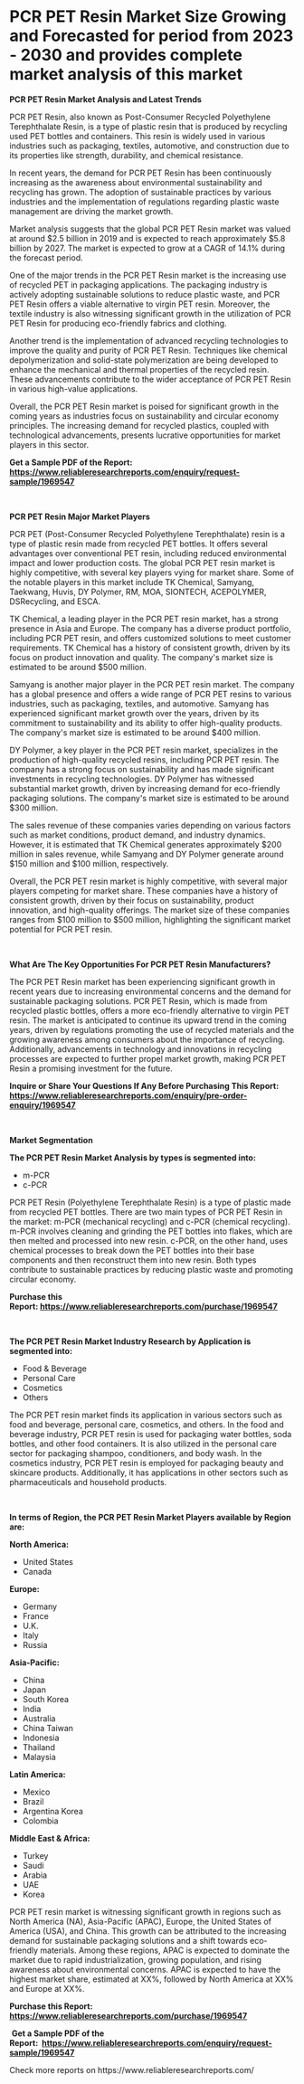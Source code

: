 <p><h1>PCR PET Resin Market Size Growing and Forecasted for period from 2023 - 2030 and provides complete market analysis of this market</h1></p><p><strong>PCR PET Resin Market Analysis and Latest Trends</strong></p>
<p><p>PCR PET Resin, also known as Post-Consumer Recycled Polyethylene Terephthalate Resin, is a type of plastic resin that is produced by recycling used PET bottles and containers. This resin is widely used in various industries such as packaging, textiles, automotive, and construction due to its properties like strength, durability, and chemical resistance.</p><p>In recent years, the demand for PCR PET Resin has been continuously increasing as the awareness about environmental sustainability and recycling has grown. The adoption of sustainable practices by various industries and the implementation of regulations regarding plastic waste management are driving the market growth.</p><p>Market analysis suggests that the global PCR PET Resin market was valued at around $2.5 billion in 2019 and is expected to reach approximately $5.8 billion by 2027. The market is expected to grow at a CAGR of 14.1% during the forecast period.</p><p>One of the major trends in the PCR PET Resin market is the increasing use of recycled PET in packaging applications. The packaging industry is actively adopting sustainable solutions to reduce plastic waste, and PCR PET Resin offers a viable alternative to virgin PET resin. Moreover, the textile industry is also witnessing significant growth in the utilization of PCR PET Resin for producing eco-friendly fabrics and clothing.</p><p>Another trend is the implementation of advanced recycling technologies to improve the quality and purity of PCR PET Resin. Techniques like chemical depolymerization and solid-state polymerization are being developed to enhance the mechanical and thermal properties of the recycled resin. These advancements contribute to the wider acceptance of PCR PET Resin in various high-value applications.</p><p>Overall, the PCR PET Resin market is poised for significant growth in the coming years as industries focus on sustainability and circular economy principles. The increasing demand for recycled plastics, coupled with technological advancements, presents lucrative opportunities for market players in this sector.</p></p>
<p><strong>Get a Sample PDF of the Report:&nbsp; <a href="https://www.reliableresearchreports.com/enquiry/request-sample/1969547">https://www.reliableresearchreports.com/enquiry/request-sample/1969547</a></strong></p>
<p>&nbsp;</p>
<p><strong>PCR PET Resin Major Market Players</strong></p>
<p><p>PCR PET (Post-Consumer Recycled Polyethylene Terephthalate) resin is a type of plastic resin made from recycled PET bottles. It offers several advantages over conventional PET resin, including reduced environmental impact and lower production costs. The global PCR PET resin market is highly competitive, with several key players vying for market share. Some of the notable players in this market include TK Chemical, Samyang, Taekwang, Huvis, DY Polymer, RM, MOA, SIONTECH, ACEPOLYMER, DSRecycling, and ESCA.</p><p>TK Chemical, a leading player in the PCR PET resin market, has a strong presence in Asia and Europe. The company has a diverse product portfolio, including PCR PET resin, and offers customized solutions to meet customer requirements. TK Chemical has a history of consistent growth, driven by its focus on product innovation and quality. The company's market size is estimated to be around $500 million.</p><p>Samyang is another major player in the PCR PET resin market. The company has a global presence and offers a wide range of PCR PET resins to various industries, such as packaging, textiles, and automotive. Samyang has experienced significant market growth over the years, driven by its commitment to sustainability and its ability to offer high-quality products. The company's market size is estimated to be around $400 million.</p><p>DY Polymer, a key player in the PCR PET resin market, specializes in the production of high-quality recycled resins, including PCR PET resin. The company has a strong focus on sustainability and has made significant investments in recycling technologies. DY Polymer has witnessed substantial market growth, driven by increasing demand for eco-friendly packaging solutions. The company's market size is estimated to be around $300 million.</p><p>The sales revenue of these companies varies depending on various factors such as market conditions, product demand, and industry dynamics. However, it is estimated that TK Chemical generates approximately $200 million in sales revenue, while Samyang and DY Polymer generate around $150 million and $100 million, respectively.</p><p>Overall, the PCR PET resin market is highly competitive, with several major players competing for market share. These companies have a history of consistent growth, driven by their focus on sustainability, product innovation, and high-quality offerings. The market size of these companies ranges from $100 million to $500 million, highlighting the significant market potential for PCR PET resin.</p></p>
<p>&nbsp;</p>
<p><strong>What Are The Key Opportunities For PCR PET Resin Manufacturers?</strong></p>
<p><p>The PCR PET Resin market has been experiencing significant growth in recent years due to increasing environmental concerns and the demand for sustainable packaging solutions. PCR PET Resin, which is made from recycled plastic bottles, offers a more eco-friendly alternative to virgin PET resin. The market is anticipated to continue its upward trend in the coming years, driven by regulations promoting the use of recycled materials and the growing awareness among consumers about the importance of recycling. Additionally, advancements in technology and innovations in recycling processes are expected to further propel market growth, making PCR PET Resin a promising investment for the future.</p></p>
<p><strong>Inquire or Share Your Questions If Any Before Purchasing This Report: <a href="https://www.reliableresearchreports.com/enquiry/pre-order-enquiry/1969547">https://www.reliableresearchreports.com/enquiry/pre-order-enquiry/1969547</a></strong></p>
<p>&nbsp;</p>
<p><strong>Market Segmentation</strong></p>
<p><strong>The PCR PET Resin Market Analysis by types is segmented into:</strong></p>
<p><ul><li>m-PCR</li><li>c-PCR</li></ul></p>
<p><p>PCR PET Resin (Polyethylene Terephthalate Resin) is a type of plastic made from recycled PET bottles. There are two main types of PCR PET Resin in the market: m-PCR (mechanical recycling) and c-PCR (chemical recycling). m-PCR involves cleaning and grinding the PET bottles into flakes, which are then melted and processed into new resin. c-PCR, on the other hand, uses chemical processes to break down the PET bottles into their base components and then reconstruct them into new resin. Both types contribute to sustainable practices by reducing plastic waste and promoting circular economy.</p></p>
<p><strong>Purchase this Report:&nbsp;<a href="https://www.reliableresearchreports.com/purchase/1969547">https://www.reliableresearchreports.com/purchase/1969547</a></strong></p>
<p>&nbsp;</p>
<p><strong>The PCR PET Resin Market Industry Research by Application is segmented into:</strong></p>
<p><ul><li>Food & Beverage</li><li>Personal Care</li><li>Cosmetics</li><li>Others</li></ul></p>
<p><p>The PCR PET resin market finds its application in various sectors such as food and beverage, personal care, cosmetics, and others. In the food and beverage industry, PCR PET resin is used for packaging water bottles, soda bottles, and other food containers. It is also utilized in the personal care sector for packaging shampoo, conditioners, and body wash. In the cosmetics industry, PCR PET resin is employed for packaging beauty and skincare products. Additionally, it has applications in other sectors such as pharmaceuticals and household products.</p></p>
<p>&nbsp;</p>
<p><strong>In terms of Region, the PCR PET Resin Market Players available by Region are:</strong></p>
<p>
    <p> <strong> North America: </strong>
        <ul>
            <li>United States</li>
            <li>Canada</li>
        </ul>
        </p> 
    <p> <strong> Europe: </strong>
        <ul>
            <li>Germany</li>
            <li>France</li>
            <li>U.K.</li>
            <li>Italy</li>
            <li>Russia</li>
        </ul>
        </p> 
    <p> <strong> Asia-Pacific: </strong>
        <ul>
            <li>China</li>
            <li>Japan</li>
            <li>South Korea</li>
            <li>India</li>
            <li>Australia</li>
            <li>China Taiwan</li>
            <li>Indonesia</li>
            <li>Thailand</li>
            <li>Malaysia</li>
        </ul>
        </p> 
    <p> <strong> Latin America: </strong>
        <ul>
            <li>Mexico</li>
            <li>Brazil</li>
            <li>Argentina Korea</li>
            <li>Colombia</li>
        </ul>
        </p> 
    <p> <strong> Middle East & Africa: </strong>
        <ul>
            <li>Turkey</li>
            <li>Saudi</li>
            <li>Arabia</li>
            <li>UAE</li>
            <li>Korea</li>
        </ul>
    </p>
    </p>
<p><p>PCR PET resin market is witnessing significant growth in regions such as North America (NA), Asia-Pacific (APAC), Europe, the United States of America (USA), and China. This growth can be attributed to the increasing demand for sustainable packaging solutions and a shift towards eco-friendly materials. Among these regions, APAC is expected to dominate the market due to rapid industrialization, growing population, and rising awareness about environmental concerns. APAC is expected to have the highest market share, estimated at XX%, followed by North America at XX% and Europe at XX%.</p></p>
<p><strong>Purchase this Report: <a href="https://www.reliableresearchreports.com/purchase/1969547">https://www.reliableresearchreports.com/purchase/1969547</a></strong></p>
<p>&nbsp;<strong>Get a Sample PDF of the Report:&nbsp;&nbsp;<a href="https://www.reliableresearchreports.com/enquiry/request-sample/1969547">https://www.reliableresearchreports.com/enquiry/request-sample/1969547</a></strong></p>
<p><strong></strong></p>
<p>Check more reports on https://www.reliableresearchreports.com/</p>